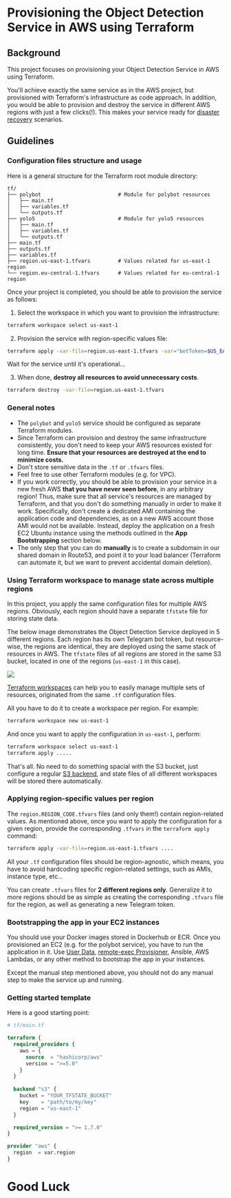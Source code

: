 # Provisioning the Object Detection Service in AWS using Terraform

## Background 

This project focuses on provisioning your Object Detection Service in AWS using Terraform. 

You'll achieve exactly the same service as in the AWS project, but provisioned with Terraform's infrastructure as code approach.
In addition, you would be able to provision and destroy the service in different AWS regions with just a few clicks(!). This makes your service ready for [disaster recovery](https://cloud.google.com/learn/what-is-disaster-recovery) scenarios. 

## Guidelines

### Configuration files structure and usage

Here is a general structure for the Terraform root module directory:

```text
tf/
├── polybot                         # Module for polybot resources
│   ├── main.tf
│   ├── variables.tf
│   └── outputs.tf
├── yolo5                           # Module for yolo5 resources
│   ├── main.tf
│   ├── variables.tf
│   └── outputs.tf
├── main.tf
├── outputs.tf
├── variables.tf
├── region.us-east-1.tfvars         # Values related for us-east-1 region
└── region.eu-central-1.tfvars      # Values related for eu-central-1 region
```

Once your project is completed, you should be able to provision the service as follows:

1. Select the workspace in which you want to provision the infrastructure:

```bash
terraform workspace select us-east-1
```

2. Provision the service with region-specific values file:

```bash
terraform apply -var-file=region.us-east-1.tfvars -var="botToken=$US_EAST_1_TOKEN_VALUE"
```

Wait for the service until it's operational...

3. When done, **destroy all resources to avoid unnecessary costs**.

```bash
terraform destroy -var-file=region.us-east-1.tfvars
```

### General notes

- The `polybot` and `yolo5` service should be configured as separate Terraform modules. 
- Since Terraform can provision and destroy the same infrastructure consistently, you don't need to keep your AWS resources existed for long time. **Ensure that your resources are destroyed at the end to minimize costs.**
- Don't store sensitive data in the `.tf` or `.tfvars` files.
- Feel free to use other Terraform modules (e.g. for VPC).
- If you work correctly, you should be able to provision your service in a new fresh AWS **that you have never seen before**, in any arbitrary region!
  Thus, make sure that all service's resources are managed by Terraform, and that you don't do something manually in order to make it work.
  Specifically, don't create a dedicated AMI containing the application code and dependencies, as on a new AWS account those AMI would not be available.
  Instead, deploy the application on a fresh EC2 Ubuntu instance using the methods outlined in the **App Bootstrapping** section below.
- The only step that you can do **manually** is to create a subdomain in our shared domain in Route53, and point it to your load balancer (Terraform can automate it, but we want to prevent accidental domain deletion).


### Using Terraform workspace to manage state across multiple regions 

In this project, you apply the same configuration files for multiple AWS regions. 
Obviously, each region should have a separate `tfstate` file for storing state data.

The below image demonstrates the Object Detection Service deployed in 5 different regions.
Each region has its own Telegram bot token, but resource-wise, the regions are identical, they are deployed using the same stack of resources in AWS.
The `tfstate` files of all regions are stored in the same S3 bucket, located in one of the regions (`us-east-1` in this case). 

![](../.img/tf_project_regions.png)

[Terraform workspaces](https://developer.hashicorp.com/terraform/cli/workspaces) can help you to easily manage multiple sets of resources, originated from the same `.tf` configuration files.

All you have to do it to create a workspace per region. For example: 

```bash
terraform workspace new us-east-1
```

And once you want to apply the configuration in `us-east-1`, perform:

```bash
terraform workspace select us-east-1
terraform apply .....
```

That's all. No need to do something spacial with the S3 bucket, just configure a regular [S3 backend](https://developer.hashicorp.com/terraform/language/settings/backends/s3), and state files of all different workspaces will be stored there automatically. 


### Applying region-specific values per region 

The `region.REGION_CODE.tfvars` files (and only them!) contain region-related values.
As mentioned above, once you want to apply the configuration for a given region, provide the corresponding `.tfvars` in the `terraform apply` command:

```bash
terraform apply -var-file=region.us-east-1.tfvars .... 
```

All your `.tf` configuration files should be region-agnostic, which means, you have to avoid hardcoding specific region-related settings, such as AMIs, instance type, etc...

You can create `.tfvars` files for **2 different regions only**.
Generalize it to more regions should be as simple as creating the corresponding `.tfvars` file for the region, as well as generating a new Telegram token. 

### Bootstrapping the app in your EC2 instances

You should use your Docker images stored in Dockerhub or ECR.
Once you provisioned an EC2 (e.g. for the polybot service), you have to run the application in it. 
Use [User Data](https://registry.terraform.io/providers/hashicorp/aws/latest/docs/resources/instance#user_data), [remote-exec Provisioner](https://developer.hashicorp.com/terraform/language/resources/provisioners/remote-exec), Ansible, AWS Lambdas, or any other method to bootstrap the app in your instances.

Except the manual step mentioned above, you should not do any manual step to make the service up and running. 

### Getting started template

Here is a good starting point:

```terraform
# tf/main.tf

terraform {
  required_providers {
    aws = {
      source  = "hashicorp/aws"
      version = ">=5.0"
    }
  }
  
  backend "s3" {
    bucket = "YOUR_TFSTATE_BUCKET"
    key    = "path/to/my/key"
    region = "us-east-1"
  }

  required_version = ">= 1.7.0"
}

provider "aws" {
  region  = var.region
}
```

# Good Luck
